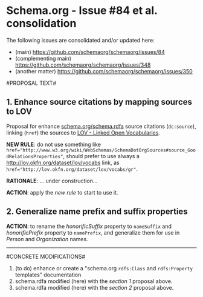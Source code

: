 Schema.org -  Issue #84 et al. consolidation
============================================

The following issues are consolidated and/or updated here:

 * (main) https://github.com/schemaorg/schemaorg/issues/84
 * (complementing main) https://github.com/schemaorg/schemaorg/issues/348
 * (another matter) https://github.com/schemaorg/schemaorg/issues/350

#PROPOSAL TEXT#

## 1. Enhance source citations by mapping sources to LOV
Proposal for enhance [schema.org/schema.rdfa](http://schema.org) source citations (`dc:source`), linking (`href`) the sources to [LOV - Linked Open Vocabularies](http://lov.okfn.org).


**NEW RULE**: do not use something like `href="http://www.w3.org/wiki/WebSchemas/SchemaDotOrgSources#source_GoodRelationsProperties"`, should prefer to use always a http://lov.okfn.org/dataset/lov/vocabs link, as `href="http://lov.okfn.org/dataset/lov/vocabs/gr"`.

**RATIONALE**: ... under construction...

**ACTION**: apply the *new rule* to start to use it.


## 2. Generalize name prefix and suffix properties

**ACTION**: to rename the *honorificSuffix* property to `nameSuffix` and *honorificPrefix* property to `namePrefix`,  and generalize them for use in *Person* and *Organization* names.

-----

#CONCRETE MODIFICATIONS#

 1. (to do) enhance or create a "schema.org `rdfs:Class` and `rdfs:Property` templates" documentation 
 2. schema.rdfa modified (here) with the *section 1* proposal above.
 3. schema.rdfa modified (here) with the *section 2* proposal above.


